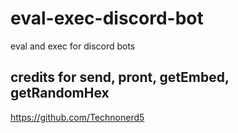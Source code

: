 # eval-exec-discord-bot
eval and exec for discord bots
## credits for send, pront, getEmbed, getRandomHex
https://github.com/Technonerd5
